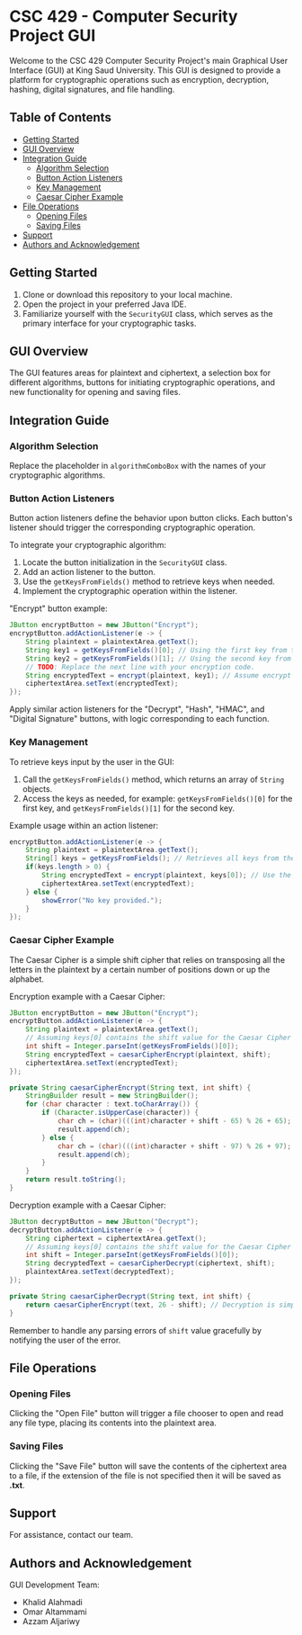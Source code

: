 # CSC 429 - Computer Security Project GUI

Welcome to the CSC 429 Computer Security Project's main Graphical User Interface (GUI) at King Saud University. This GUI is designed to provide a platform for cryptographic operations such as encryption, decryption, hashing, digital signatures, and file handling.

## Table of Contents
- [Getting Started](#getting-started)
- [GUI Overview](#gui-overview)
- [Integration Guide](#integration-guide)
  - [Algorithm Selection](#algorithm-selection)
  - [Button Action Listeners](#button-action-listeners)
  - [Key Management](#key-management)
  - [Caesar Cipher Example](#caesar-cipher-example)
- [File Operations](#file-operations)
  - [Opening Files](#opening-files)
  - [Saving Files](#saving-files)
- [Support](#support)
- [Authors and Acknowledgement](#authors-and-acknowledgement)

## Getting Started

1. Clone or download this repository to your local machine.
2. Open the project in your preferred Java IDE.
3. Familiarize yourself with the `SecurityGUI` class, which serves as the primary interface for your cryptographic tasks.

## GUI Overview

The GUI features areas for plaintext and ciphertext, a selection box for different algorithms, buttons for initiating cryptographic operations, and new functionality for opening and saving files.

## Integration Guide

### Algorithm Selection

Replace the placeholder in `algorithmComboBox` with the names of your cryptographic algorithms.

### Button Action Listeners

Button action listeners define the behavior upon button clicks. Each button's listener should trigger the corresponding cryptographic operation.

To integrate your cryptographic algorithm:

1. Locate the button initialization in the `SecurityGUI` class.
2. Add an action listener to the button.
3. Use the `getKeysFromFields()` method to retrieve keys when needed.
4. Implement the cryptographic operation within the listener.

"Encrypt" button example:

```java
JButton encryptButton = new JButton("Encrypt");
encryptButton.addActionListener(e -> {
    String plaintext = plaintextArea.getText();
    String key1 = getKeysFromFields()[0]; // Using the first key from the key fields
    String key2 = getKeysFromFields()[1]; // Using the second key from the key fields
    // TODO: Replace the next line with your encryption code.
    String encryptedText = encrypt(plaintext, key1); // Assume encrypt is your method
    ciphertextArea.setText(encryptedText);
});
```

Apply similar action listeners for the "Decrypt", "Hash", "HMAC", and "Digital Signature" buttons, with logic corresponding to each function.

### Key Management

To retrieve keys input by the user in the GUI:

1. Call the `getKeysFromFields()` method, which returns an array of `String` objects.
2. Access the keys as needed, for example:
`getKeysFromFields()[0]` for the first key, and `getKeysFromFields()[1]` for the second key.

Example usage within an action listener:

```java
encryptButton.addActionListener(e -> {
    String plaintext = plaintextArea.getText();
    String[] keys = getKeysFromFields(); // Retrieves all keys from the key fields
    if(keys.length > 0) {
        String encryptedText = encrypt(plaintext, keys[0]); // Use the first key
        ciphertextArea.setText(encryptedText);
    } else {
        showError("No key provided.");
    }
});
```
### Caesar Cipher Example

The Caesar Cipher is a simple shift cipher that relies on transposing all the letters in the plaintext by a certain number of positions down or up the alphabet.

Encryption example with a Caesar Cipher:

```java
JButton encryptButton = new JButton("Encrypt");
encryptButton.addActionListener(e -> {
    String plaintext = plaintextArea.getText();
    // Assuming keys[0] contains the shift value for the Caesar Cipher
    int shift = Integer.parseInt(getKeysFromFields()[0]);
    String encryptedText = caesarCipherEncrypt(plaintext, shift);
    ciphertextArea.setText(encryptedText);
});

private String caesarCipherEncrypt(String text, int shift) {
    StringBuilder result = new StringBuilder();
    for (char character : text.toCharArray()) {
        if (Character.isUpperCase(character)) {
            char ch = (char)(((int)character + shift - 65) % 26 + 65);
            result.append(ch);
        } else {
            char ch = (char)(((int)character + shift - 97) % 26 + 97);
            result.append(ch);
        }
    }
    return result.toString();
}
```

Decryption example with a Caesar Cipher:

```java
JButton decryptButton = new JButton("Decrypt");
decryptButton.addActionListener(e -> {
    String ciphertext = ciphertextArea.getText();
    // Assuming keys[0] contains the shift value for the Caesar Cipher
    int shift = Integer.parseInt(getKeysFromFields()[0]);
    String decryptedText = caesarCipherDecrypt(ciphertext, shift);
    plaintextArea.setText(decryptedText);
});

private String caesarCipherDecrypt(String text, int shift) {
    return caesarCipherEncrypt(text, 26 - shift); // Decryption is simply the reverse shift
}
```

Remember to handle any parsing errors of `shift` value gracefully by notifying the user of the error.

## File Operations

### Opening Files

Clicking the "Open File" button will trigger a file chooser to open and read any file type, placing its contents into the plaintext area.

### Saving Files

Clicking the "Save File" button will save the contents of the ciphertext area to a file, if the extension of the file is not specified then it will be saved as **.txt**.

## Support

For assistance, contact our team.

## Authors and Acknowledgement

GUI Development Team: 
- Khalid Alahmadi
- Omar Altammami
- Azzam Aljariwy